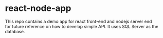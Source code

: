 # react-node-app
This repo contains a demo app for react front-end and nodejs server end for future reference on how to develop simple API. It uses SQL Server as the database. 
